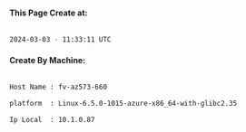 
   
#### This Page Create at:

```bash

2024-03-03 - 11:33:11 UTC

```

#### Create By Machine:

```bash

Host Name : fv-az573-660

platform  : Linux-6.5.0-1015-azure-x86_64-with-glibc2.35

Ip Local  : 10.1.0.87

```

